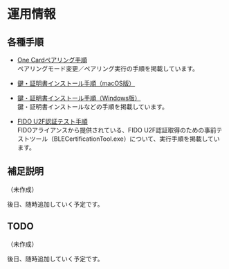 # 運用情報

## 各種手順

* [One Cardペアリング手順](PAIRING.md) <br>
ペアリングモード変更／ペアリング実行の手順を掲載しています。

* [鍵・証明書インストール手順（macOS版）](INSTALL.md) <br>
* [鍵・証明書インストール手順（Windows版）](INSTALL_WINDOWS.md) <br>
鍵・証明書インストールなどの手順を掲載しています。

* [FIDO U2F認証テスト手順](CERTTEST.md) <br>
FIDOアライアンスから提供されている、FIDO U2F認証取得のための事前テストツール（BLECertificationTool.exe）について、実行手順を掲載しています。

## 補足説明

（未作成）

後日、随時追加していく予定です。

## TODO

（未作成）

後日、随時追加していく予定です。
